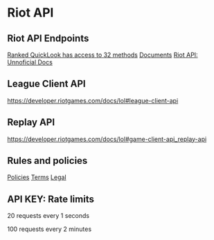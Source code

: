 # Riot API

## Riot API Endpoints
[Ranked QuickLook has access to 32 methods](https://developer.riotgames.com/app/515468/apis)
[Documents](https://developer.riotgames.com/docs/lol)
[Riot API: Unnoficial Docs](https://riot-api-libraries.readthedocs.io/en/latest/index.html#riot-games-api-unofficial-community-documentation)

## League Client API
https://developer.riotgames.com/docs/lol#league-client-api

## Replay API
https://developer.riotgames.com/docs/lol#game-client-api_replay-api

## Rules and policies
[Policies](https://developer.riotgames.com/policies/general )
[Terms](https://developer.riotgames.com/terms)
[Legal](https://www.riotgames.com/en/legal)

## API KEY: Rate limits
20 requests every 1 seconds

100 requests every 2 minutes
